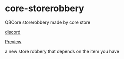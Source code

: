 # core-storerobbery
QBCore storerobbery made by core store

[discord](https://discord.gg/k8XNJbD4T7)


[Preview](https://streamable.com/r8w50u)



a new store robbery that depends on the item you have 
